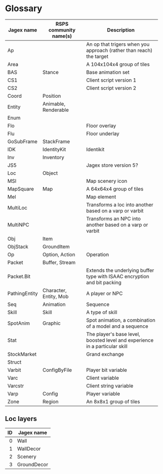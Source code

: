 # Glossary

| Jagex name    | RSPS community name(s) | Description                                                                 |
|---------------|------------------------|-----------------------------------------------------------------------------|
| Ap            |                        | An op that trigers when you approach (rather than reach) the target         |
| Area          |                        | A 104x104x4 group of tiles                                                  |
| BAS           | Stance                 | Base animation set                                                          |
| CS1           |                        | Client script version 1                                                     |
| CS2           |                        | Client script version 2                                                     |
| Coord         | Position               |                                                                             |
| Entity        | Animable, Renderable   |                                                                             |
| Enum          |                        |                                                                             |
| Flo           |                        | Floor overlay                                                               |
| Flu           |                        | Floor underlay                                                              |
| GoSubFrame    | StackFrame             |                                                                             |
| IDK           | IdentityKit            | Identikit                                                                   |
| Inv           | Inventory              |                                                                             |
| JS5           |                        | Jagex store version 5?                                                      |
| Loc           | Object                 |                                                                             |
| MSI           |                        | Map scenery icon                                                            |
| MapSquare     | Map                    | A 64x64x4 group of tiles                                                    |
| Mel           |                        | Map element                                                                 |
| MultiLoc      |                        | Transforms a loc into another based on a varp or varbit                     |
| MultiNPC      |                        | Transforms an NPC into another based on a varp or varbit                    |
| Obj           | Item                   |                                                                             |
| ObjStack      | GroundItem             |                                                                             |
| Op            | Option, Action         | Operation                                                                   |
| Packet        | Buffer, Stream         |                                                                             |
| Packet.Bit    |                        | Extends the underlying buffer type with ISAAC encryption and bit packing    |
| PathingEntity | Character, Entity, Mob | A player or NPC                                                             |
| Seq           | Animation              | Sequence                                                                    |
| Skill         | Skill                  | A type of skill                                                             |
| SpotAnim      | Graphic                | Spot animation, a combination of a model and a sequence                     |
| Stat          |                        | The player's base level, boosted level and experience in a particular skill |
| StockMarket   |                        | Grand exchange                                                              |
| Struct        |                        |                                                                             |
| Varbit        | ConfigByFile           | Player bit variable                                                         |
| Varc          |                        | Client variable                                                             |
| Varcstr       |                        | Client string variable                                                      |
| Varp          | Config                 | Player variable                                                             |
| Zone          | Region                 | An 8x8x1 group of tiles                                                     |

## Loc layers

| ID | Jagex name  |
|---:|-------------|
|  0 | Wall        |
|  1 | WallDecor   |
|  2 | Scenery     |
|  3 | GroundDecor |
